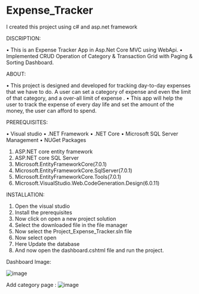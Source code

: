 # Expense_Tracker

I created this project using c# and asp.net framework

DISCRIPTION:

•	This is an Expense Tracker App in Asp.Net Core MVC using WebApi.
•	Implemented CRUD Operation of Category & Transaction Grid with Paging & Sorting Dashboard.

ABOUT:

•	This project is designed and developed for tracking day-to-day expenses that we have to do. A user can set a category of expense and even the limit of that category, and a over-all limit of expense .
•	This app will help the user to track the expense of every day life and set the amount of the money, the user can afford to spend.

PREREQUISITES:

•	 Visual studio
•	.NET Framework 
•	.NET Core
•	Microsoft SQL Server Management
•	NUGet Packages
1.	ASP.NET core entity framework
2.	ASP.NET core SQL Server
3.	Microsoft.EntityFrameworkCore(7.0.1)
4.	Microsoft.EntityFrameworkCore.SqlServer(7.0.1)
5.	Microsoft.EntityFrameworkCore.Tools(7.0.1)
6.	Microsoft.VisualStudio.Web.CodeGeneration.Design(6.0.11)

INSTALLATION: 

1.	Open the visual studio 
2.	Install the prerequisites
3.	Now click on open a new project solution 
4.	Select the downloaded file in the file manager
5.	Now select the Project_Expense_Tracker.sln file 
6.	Now select open
7.	Here Update the database 
8.	And now open the dashboard.cshtml file and run the project.

Dashboard Image:

![image](https://user-images.githubusercontent.com/105096764/212406055-5db712aa-42ad-4088-8c6f-3290969a16e2.png)

Add category page :
  ![image](https://user-images.githubusercontent.com/105096764/212406299-93d8c27c-5a18-4dec-9c60-54fcf358747f.png)






